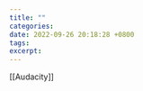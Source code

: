 ```yaml
---
title: ""
categories: 
date: 2022-09-26 20:18:28 +0800
tags: 
excerpt: 
---
```





[[Audacity]]





